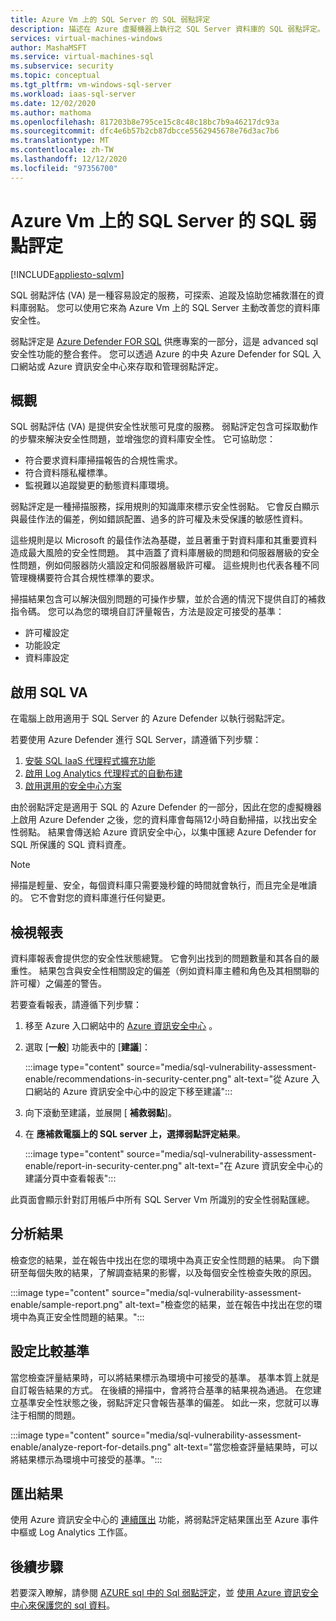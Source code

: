 ```yaml
---
title: Azure Vm 上的 SQL Server 的 SQL 弱點評定
description: 描述在 Azure 虛擬機器上執行之 SQL Server 資料庫的 SQL 弱點評定。
services: virtual-machines-windows
author: MashaMSFT
ms.service: virtual-machines-sql
ms.subservice: security
ms.topic: conceptual
ms.tgt_pltfrm: vm-windows-sql-server
ms.workload: iaas-sql-server
ms.date: 12/02/2020
ms.author: mathoma
ms.openlocfilehash: 817203b8e795ce15c8c48c18bc7b9a46217dc93a
ms.sourcegitcommit: dfc4e6b57b2cb87dbcce5562945678e76d3ac7b6
ms.translationtype: MT
ms.contentlocale: zh-TW
ms.lasthandoff: 12/12/2020
ms.locfileid: "97356700"
---
```

# <a name="sql-vulnerability-assessment-for-sql-server-on-azure-vms"></a>Azure Vm 上的 SQL Server 的 SQL 弱點評定
[!INCLUDE[appliesto-sqlvm](../../includes/appliesto-sqlvm.md)]

SQL 弱點評估 (VA) 是一種容易設定的服務，可探索、追蹤及協助您補救潛在的資料庫弱點。 您可以使用它來為 Azure Vm 上的 SQL Server 主動改善您的資料庫安全性。 

弱點評定是 [Azure Defender FOR SQL](../../database/azure-defender-for-sql.md) 供應專案的一部分，這是 advanced sql 安全性功能的整合套件。 您可以透過 Azure 的中央 Azure Defender for SQL 入口網站或 Azure 資訊安全中心來存取和管理弱點評定。 

## <a name="overview"></a>概觀

SQL 弱點評估 (VA) 是提供安全性狀態可見度的服務。 弱點評定包含可採取動作的步驟來解決安全性問題，並增強您的資料庫安全性。 它可協助您： 

- 符合要求資料庫掃描報告的合規性需求。 
- 符合資料隱私權標準。 
- 監視難以追蹤變更的動態資料庫環境。 

弱點評定是一種掃描服務，採用規則的知識庫來標示安全性弱點。 它會反白顯示與最佳作法的偏差，例如錯誤配置、過多的許可權及未受保護的敏感性資料。 

這些規則是以 Microsoft 的最佳作法為基礎，並且著重于對資料庫和其重要資料造成最大風險的安全性問題。 其中涵蓋了資料庫層級的問題和伺服器層級的安全性問題，例如伺服器防火牆設定和伺服器層級許可權。 這些規則也代表各種不同管理機構要符合其合規性標準的要求。 

掃描結果包含可以解決個別問題的可操作步驟，並於合適的情況下提供自訂的補救指令碼。 您可以為您的環境自訂評量報告，方法是設定可接受的基準： 

- 許可權設定 
- 功能設定 
- 資料庫設定 

## <a name="enable-sql-va"></a>啟用 SQL VA

在電腦上啟用適用于 SQL Server 的 Azure Defender 以執行弱點評定。 

若要使用 Azure Defender 進行 SQL Server，請遵循下列步驟：

1. [安裝 SQL IaaS 代理程式擴充功能](sql-agent-extension-manually-register-single-vm.md)
1. [啟用 Log Analytics 代理程式的自動布建](../../../security-center/security-center-enable-data-collection.md#auto-provision-mma)
1. [啟用選用的安全中心方案](../../../security-center/defender-for-sql-usage.md#step-2-enable-the-optional-plan-in-security-centers-pricing-and-settings-page)

由於弱點評定是適用于 SQL 的 Azure Defender 的一部分，因此在您的虛擬機器上啟用 Azure Defender 之後，您的資料庫會每隔12小時自動掃描，以找出安全性弱點。 結果會傳送給 Azure 資訊安全中心，以集中匯總 Azure Defender for SQL 所保護的 SQL 資料資產。 

> [!NOTE]
> 掃描是輕量、安全，每個資料庫只需要幾秒鐘的時間就會執行，而且完全是唯讀的。 它不會對您的資料庫進行任何變更。 

## <a name="view-report"></a>檢視報表

資料庫報表會提供您的安全性狀態總覽。 它會列出找到的問題數量和其各自的嚴重性。 結果包含與安全性相關設定的偏差（例如資料庫主體和角色及其相關聯的許可權）之偏差的警告。  

若要查看報表，請遵循下列步驟：

1. 移至 Azure 入口網站中的 [Azure 資訊安全中心](https://ms.portal.azure.com/#blade/Microsoft_Azure_Security/SecurityMenuBlade/0) 。
1. 選取 [**一般**] 功能表中的 [**建議**]： 

   :::image type="content" source="media/sql-vulnerability-assessment-enable/recommendations-in-security-center.png" alt-text="從 Azure 入口網站的 Azure 資訊安全中心中的設定下移至建議":::

1. 向下滾動至建議，並展開 [ **補救弱點**]。
1. 在 **應補救電腦上的 SQL server 上，選擇弱點評定結果**。 

   :::image type="content" source="media/sql-vulnerability-assessment-enable/report-in-security-center.png" alt-text="在 Azure 資訊安全中心的建議分頁中查看報表":::

此頁面會顯示針對訂用帳戶中所有 SQL Server Vm 所識別的安全性弱點匯總。 


## <a name="analyze-results"></a>分析結果

檢查您的結果，並在報告中找出在您的環境中為真正安全性問題的結果。 向下鑽研至每個失敗的結果，了解調查結果的影響，以及每個安全性檢查失敗的原因。  

:::image type="content" source="media/sql-vulnerability-assessment-enable/sample-report.png" alt-text="檢查您的結果，並在報告中找出在您的環境中為真正安全性問題的結果。":::

## <a name="set-baseline"></a>設定比較基準 

當您檢查評量結果時，可以將結果標示為環境中可接受的基準。 基準本質上就是自訂報告結果的方式。 在後續的掃描中，會將符合基準的結果視為通過。 在您建立基準安全性狀態之後，弱點評定只會報告基準的偏差。 如此一來，您就可以專注于相關的問題。 

:::image type="content" source="media/sql-vulnerability-assessment-enable/analyze-report-for-details.png" alt-text="當您檢查評量結果時，可以將結果標示為環境中可接受的基準。":::

## <a name="export-results"></a>匯出結果

使用 Azure 資訊安全中心的 [連續匯出](../../../security-center/continuous-export.md) 功能，將弱點評定結果匯出至 Azure 事件中樞或 Log Analytics 工作區。 


## <a name="next-steps"></a>後續步驟

若要深入瞭解，請參閱 [AZURE sql 中的 Sql 弱點評定](../../database/sql-vulnerability-assessment.md)，並 [使用 Azure 資訊安全中心來保護您的 sql 資料](../../../security-center/security-center-introduction.md)。

